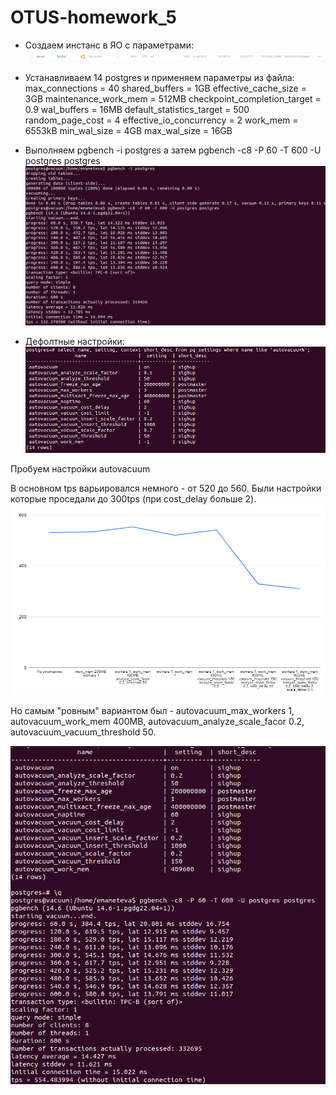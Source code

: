 # OTUS-homework_5
* Создаем инстанс в ЯО с параметрами:
![comment](Screenshot_9.png)
* Устанавливаем 14 postgres и применяем параметры из файла:
max_connections = 40
shared_buffers = 1GB
effective_cache_size = 3GB
maintenance_work_mem = 512MB
checkpoint_completion_target = 0.9
wal_buffers = 16MB
default_statistics_target = 500
random_page_cost = 4
effective_io_concurrency = 2
work_mem = 6553kB
min_wal_size = 4GB
max_wal_size = 16GB

* Выполняем pgbench -i postgres а затем pgbench -c8 -P 60 -T 600 -U postgres postgres
![comment](Screenshot_16.png)

* Дефолтные настройки:
![comment](Screenshot_17.png)

Пробуем настройки autovacuum


В основном tps варьировался немного - от 520 до 560. Были настройки которые проседали до 300tps (при cost_delay больше 2).
![comment](Screenshot_19.png)

Но самым "ровным" вариантом был - autovacuum_max_workers 1, autovacuum_work_mem 400MB, autovacuum_analyze_scale_facor 0.2, autovacuum_vacuum_threshold 50.


![comment](rov.png)

